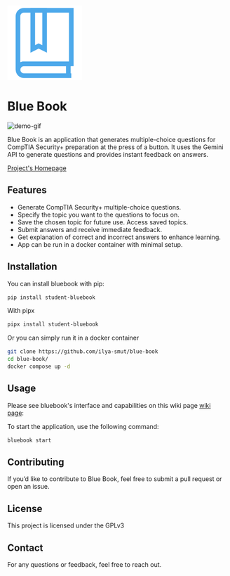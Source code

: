 ![Bluebook Logo](https://github.com/ilya-smut/blue-book/blob/main/bluebook/static/images/book.png)
# Blue Book
![demo-gif](https://github.com/ilya-smut/blue-book/blob/main/examples/videos/bluebook%20gif.gif)

Blue Book is an application that generates multiple-choice questions for CompTIA Security+ preparation at the press of a button. It uses the Gemini API to generate questions and provides instant feedback on answers.

[Project's Homepage](https://student-bluebook.notion.site/)

## Features
- Generate CompTIA Security+ multiple-choice questions.
- Specify the topic you want to the questions to focus on.
- Save the chosen topic for future use. Access saved topics.
- Submit answers and receive immediate feedback.
- Get explanation of correct and incorrect answers to enhance learning.
- App can be run in a docker container with minimal setup.

## Installation

You can install bluebook with pip:
   ```sh
   pip install student-bluebook
   ```

With pipx
   ```sh
   pipx install student-bluebook
   ```

Or you can simply run it in a docker container
   ```sh
   git clone https://github.com/ilya-smut/blue-book
   cd blue-book/
   docker compose up -d
   ```

## Usage

Please see bluebook's interface and capabilities on this wiki page [wiki page](https://github.com/ilya-smut/blue-book/wiki):

To start the application, use the following command:
```sh
bluebook start
```

## Contributing
If you’d like to contribute to Blue Book, feel free to submit a pull request or open an issue.

## License
This project is licensed under the GPLv3

## Contact
For any questions or feedback, feel free to reach out.

